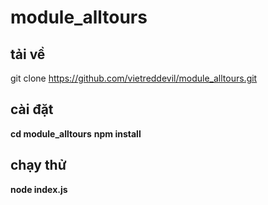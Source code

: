 # module_alltours
## tải về
git clone https://github.com/vietreddevil/module_alltours.git

## cài đặt
**cd module_alltours**
**npm install**

## chạy thử
**node index.js**

